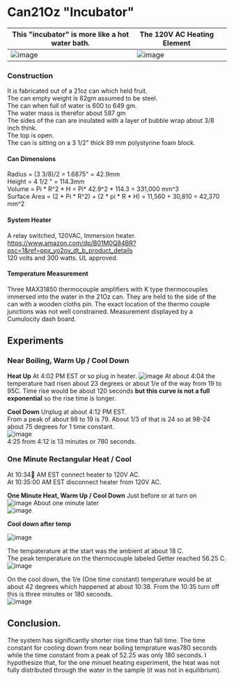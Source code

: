 # Can21Oz "Incubator"

| This "incubator" is more like a hot water bath.                                                 	| The 120V AC Heating Element                                                                                                        	|   	|
|-------------------------------------------------------------------------------------------------	|----------------------------------------------------------------------------------------------------------------------------	|---	|
| ![image](https://github.com/PubInv/moonrat/assets/5836181/0e5a92aa-5a8e-4679-949f-f9b827926b7d) 	| ![image](https://github.com/ForrestErickson/moonrat_atForrestErickson/assets/5836181/e68eafa2-4cbd-4304-98c3-a4ee8701be33) 	|   	|

### Construction
It is fabricated out of a 21oz can which held fruit.  
The can empty weight is 62gm assumed to be steel.  
The can when full of water is 600 to 649 gm.  
The water mass is therefor about 587 gm  
The sides of the can are insulated with a layer of bubble wrap about 3/8 inch think.  
The top is open.  
The can is sitting on a 3 1/2" thick 89 mm polystyrine foam block.  

#### Can Dimensions
Radius = (3 3/8)/2 = 1.6875" = 42.9mm  
Height = 4 1/2 " =  114.3mm  
Volume = Pi * R^2 * H = Pi* 42.9^2 * 114.3 = 331,000 mm^3  
Surface Area = (2 * Pi * R^2) + (2 * pi * R * H) = 11,560 + 30,810 = 42,370 mm^2  

#### System Heater
A relay switched, 120VAC, Immersion heater.   
https://www.amazon.com/dp/B01M0Q84BR?psc=1&ref=ppx_yo2ov_dt_b_product_details  
120 volts and 300 watts. UL approved.  

#### Temperature Measurement
Three MAX31850 thermocouple amplifiers with K type thermocouples immersed into the water in the 21Oz can. They are held to the side of the can with a wooden cloths pin. The exact location of the thermo couple junctions was not well constrained. 
Measurement displayed by a Cumulocity dash board.

## Experiments
### Near Boiling, Warm Up / Cool Down
**Heat Up**
At 4:02 PM EST or so plug in heater.
![image](https://github.com/ForrestErickson/moonrat_atForrestErickson/assets/5836181/30312920-d633-4b0e-8ee3-0cbe05e94e5c)
At about 4:04 the temperature had risen about 23 degrees or about 1/e of the way from 19 to 95C.
Time rise would be about 120 seconds **but this curve is not a full exponential** so the rise time is longer.

**Cool Down**
Unplug at about 4:12 PM EST.  
From a peak of about 98 to 19 is 79. About 1/3 of that is 24 so at 98-24 about 75 degrees for 1 time constant.  
![image](https://github.com/ForrestErickson/moonrat_atForrestErickson/assets/5836181/2fd799e3-9bc2-4bc7-afba-f694d80a94c1)  
4:25 from 4:12 is 13 minutes or 780 seconds.



### One Minute Rectangular Heat / Cool
At 10:34💯 AM EST connect heater to 120V AC.  
At 10:35:00 AM EST disconnect heater from 120V AC.  

**One Minute Heat, Warm Up / Cool Down**
Just before or at turn on  
![image](https://github.com/ForrestErickson/moonrat_atForrestErickson/assets/5836181/5e4af454-11af-4da9-91c8-9da8ee0efb04)
About one minute later  
![image](https://github.com/ForrestErickson/moonrat_atForrestErickson/assets/5836181/7736c2d5-e13f-4237-b1b6-ff9e35a6f72f)

**Cool down after temp**  

![image](https://github.com/ForrestErickson/moonrat_atForrestErickson/assets/5836181/a4e5357f-6fe7-475f-ab2e-df8bfcb7b5ca)

The tempaterature at the start was the ambient at about 18 C.  
The peak temperature on the thermocouple labeled Getter reached 56.25 C.  
![image](https://github.com/ForrestErickson/moonrat_atForrestErickson/assets/5836181/cfd0712b-b470-4f93-a224-f88abcc84011)

On the cool down, the 1/e (One time constant) temperature would be at about 42 degrees which happened at about 10:38. From the 10:35 turn off this is three minutes or 180 seconds.  
![image](https://github.com/ForrestErickson/moonrat_atForrestErickson/assets/5836181/d9d8957a-cc0b-47fa-bfa0-bbf31a04c958)

## Conclusion.
The system has significantly shorter rise time than fall time. 
The time constant for cooling down from near boiling temprature was780 seconds while the time constant from a peak of 52.25 was only 180 seconds. I hypothesize that, for the one minuet heating experiment, the heat was not fully distributed through the water in the sample (it was not in equilibrium).











